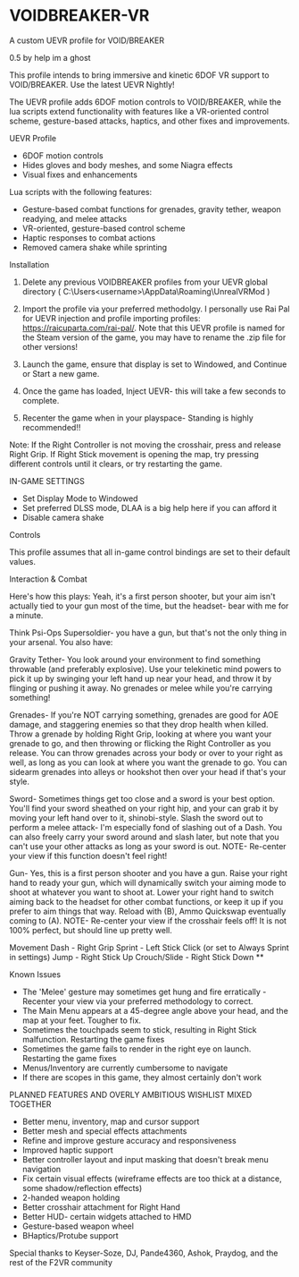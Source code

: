 # VOIDBREAKER-VR
A custom UEVR profile for VOID/BREAKER

0.5 by help im a ghost

This profile intends to bring immersive and kinetic 6DOF VR support to VOID/BREAKER. Use the latest UEVR Nightly!


The UEVR profile adds 6DOF motion controls to VOID/BREAKER, while the lua scripts extend functionality with features like a VR-oriented control scheme, gesture-based attacks, haptics, and other fixes and improvements.

UEVR Profile

- 6DOF motion controls
- Hides gloves and body meshes, and some Niagra effects
- Visual fixes and enhancements

    
Lua scripts with the following features:

- Gesture-based combat functions for grenades, gravity tether, weapon readying, and melee attacks
- VR-oriented, gesture-based control scheme
- Haptic responses to combat actions
- Removed camera shake while sprinting
    
    
Installation

1. Delete any previous VOIDBREAKER profiles from your UEVR global directory ( C:\Users\<username>\AppData\Roaming\UnrealVRMod )

2. Import the profile via your preferred methodolgy. I personally use Rai Pal for UEVR injection and profile importing profiles:
https://raicuparta.com/rai-pal/. Note that this UEVR profile is named for the Steam version of the game, you may have to rename the .zip file for other versions!

3. Launch the game, ensure that display is set to Windowed, and Continue or Start a new game.

4. Once the game has loaded, Inject UEVR- this will take a few seconds to complete.

5. Recenter the game when in your playspace- Standing is highly recommended!!

Note: If the Right Controller is not moving the crosshair, press and release Right Grip. If Right Stick movement is opening the map, try pressing different controls until it clears, or try restarting the game.


IN-GAME SETTINGS

- Set Display Mode to Windowed
- Set preferred DLSS mode, DLAA is a big help here if you can afford it
- Disable camera shake

    
Controls

This profile assumes that all in-game control bindings are set to their default values.

Interaction & Combat

Here's how this plays:
Yeah, it's a first person shooter, but your aim isn't actually tied to your gun most of the time, but the headset- bear with me for a minute.

Think Psi-Ops Supersoldier- you have a gun, but that's not the only thing in your arsenal. You also have:

Gravity Tether- You look around your environment to find something throwable (and preferably explosive). Use your telekinetic mind powers to pick it up by swinging your left hand up near your head, and throw it by flinging     or pushing it away. No grenades or melee while you're carrying something!

Grenades- If you're NOT carrying something, grenades are good for AOE damage, and staggering enemies so that they drop health when killed. Throw a grenade by holding Right Grip, looking at where you want your grenade to go, and then throwing or flicking the Right Controller as you release. You can throw grenades across your body or over to your right as well, as long as you can look at where you want the grenade to go. You can sidearm grenades into alleys or hookshot then over your head if that's your style.

Sword- Sometimes things get too close and a sword is your best option. You'll find your sword sheathed on your right hip, and your can grab it by moving your left hand over to it, shinobi-style. Slash the sword out to perform a melee attack- I'm especially fond of slashing out of a Dash. You can also freely carry your sword around and slash later, but note that you can't use your other attacks as long as your sword is out.
NOTE- Re-center your view if this function doesn't feel right!

Gun- Yes, this is a first person shooter and you have a gun. Raise your right hand to ready your gun, which will dynamically switch your aiming mode to shoot at whatever you want to shoot at. Lower your right hand to switch aiming back to the headset for other combat functions, or keep it up if you prefer to aim things that way. Reload with (B), Ammo Quickswap eventually coming to (A).
NOTE- Re-center your view if the crosshair feels off! It is not 100% perfect, but should line up pretty well.


Movement
Dash - Right Grip
Sprint - Left Stick Click (or set to Always Sprint in settings)
Jump - Right Stick Up
Crouch/Slide - Right Stick Down **


    
Known Issues

- The 'Melee' gesture may sometimes get hung and fire erratically - Recenter your view via your preferred methodology to correct.
- The Main Menu appears at a 45-degree angle above your head, and the map at your feet. Tougher to fix.
- Sometimes the touchpads seem to stick, resulting in Right Stick malfunction. Restarting the game fixes
- Sometimes the game fails to render in the right eye on launch. Restarting the game fixes
- Menus/Inventory are currently cumbersome to navigate
- If there are scopes in this game, they almost certainly don't work
    


PLANNED FEATURES AND OVERLY AMBITIOUS WISHLIST MIXED TOGETHER

- Better menu, inventory, map and cursor support
- Better mesh and special effects attachments
- Refine and improve gesture accuracy and responsiveness
- Improved haptic support
- Better controller layout and input masking that doesn't break menu navigation
- Fix certain visual effects (wireframe effects are too thick at a distance, some shadow/reflection effects)
- 2-handed weapon holding
- Better crosshair attachment for Right Hand
- Better HUD- certain widgets attached to HMD
- Gesture-based weapon wheel
- BHaptics/Protube support
    

Special thanks to Keyser-Soze, DJ, Pande4360, Ashok, Praydog, and the rest of the F2VR community
